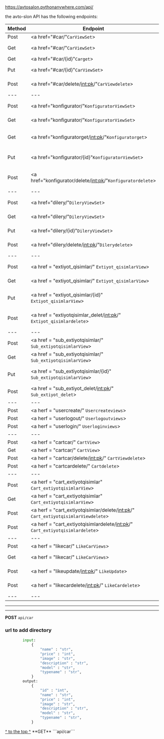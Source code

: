 <https://avtosalon.pythonanywhere.com/api/>

the avto-slon API has the following endpoints:

|Method | Endpoint | Description |
| --- | --- |--- |
|Post | <a  href="#car/"`CarViewSet`> </a>| add a new car |
|Get | <a  href="#car/"`CarViewSet`> </a>| get a list of all cars |
|Get | <a  href="#car/{id}"`Carget`> </a>| get a car by id |
|Put | <a  href="#car/{id}"`CarViewSet`> </a>| update a car by id |
|Post | <a  href="#car/delete/<int:pk>/"`CarViewdelete`> </a>| delete a car by id |
| --- | --- |--- |
|Post | <a href="konfigurator/"`KonfiguratorViewSet`> </a>| add a new konfigurator |
|Get | <a href="konfigurator/"`KonfiguratorViewSet`> </a>| get a list of all konfigurators |
|Get | <a href="konfiguratorget/<int:pk>/"`Konfiguratorget`> </a>| get a konfigurator by id |
|Put | <a href="konfigurator/{id}"`KonfiguratorViewSet`> </a>| update a konfigurator by id |
|Post | <a href="konfigurator/delete/<int:pk>/"`Konfiguratordelete`> </a>| delete a konfigurator by id |
| --- | --- |--- |
|Post | <a href="dilery/"`DileryViewSet`> </a>| add a new loction |
|Get | <a href="dilery/"`DileryViewSet`> </a>| get a list of all locations |
|Put | <a href="dilery/{id}"`DileryViewSet`> </a>| update a location by id |
|Post | <a href="dilery/delete/<int:pk>/"`Dilerydelete`> </a>| delete a location by id |
| --- | --- |--- |
|Post | <a href = "extiyot_qisimlar/" `Extiyot_qisimlarView`> </a>| add a new extiyot_qisimlar |
|Get | <a href = "extiyot_qisimlar/" `Extiyot_qisimlarView`> </a>| get a list of all extiyot_qisimlar |
|Put | <a href = "extiyot_qisimlar/{id}" `Extiyot_qisimlarView`> </a>| update a extiyot_qisimlar by id |
|Post | <a href = "extiyotqisimlar_delet/<int:pk>/" `Extiyot_qisimlardelete`> </a>| delete a extiyot_qisimlar by id |
| --- | --- |--- |
|Post | <a href = "sub_extiyotqisimlar/" `Sub_extiyotqisimlarView`> </a>| add a new extiyot qisimlar |
|Get | <a href = "sub_extiyotqisimlar/" `Sub_extiyotqisimlarView`> </a>| get a list of all extiyot qisimlar |
|Put | <a href = "sub_extiyotqisimlar/{id}" `Sub_extiyotqisimlarView`> </a>| update a extiyot qisimlar by id |
|Post | <a href = "sub_extiyot_delet/<int:pk>/" `Sub_extiyot_delet`> </a>| delete a extiyot qisimlar by id |
| --- | --- |--- |
|Post | <a herf = "usercreate/" `Usercreateviews`> </a>| add a new user |
|Post | <a herf = "userlogout/" `Userlogoutviews`> </a>| user logout|
|Post | <a herf = "userlogin/" `Userloginviews`> </a>| user log in|
| --- | --- | --- |
|Post | <a herf = "cartcar/" `CartView`> </a>| | cart car by id|
|Get | <a herf = "cartcar/" `CartView`> </a>| | get a list of all cart car |
|Post | <a herf = "cartcar/delete/<int:pk>/" `CartViewdelete`> </a>| | delete a cart car by id|
|Post | <a herf = "cartcardelete/" `Cartdelete`> </a>| | delete all cart car |
| --- | --- | --- |
|Post | <a herf = "cart_extiyotqisimlar" `Cart_extiyotqisimlarView`> </a>| | cart extiyot qisimlar by id|
|Get | <a herf = "cart_extiyotqisimlar" `Cart_extiyotqisimlarView`> </a>| | get a list of all cart extiyot qisimlar |
|Post | <a herf = "cart_extiyotqisimlar/delete/<int:pk>/" `Cart_extiyotqisimlarViewdelete`> </a>| | delete a cart extiyot qisimlar by id|
|Post | <a herf = "cart_extiyotqisimlardelete/<int:pk>/" `Cart_extiyotqisimlardelete`> </a>| | delete all cart extiyot qisimlar |
| --- | --- | --- |
|Post | <a herf = "likecar/" `LikeCarViews`> </a> | like car by id|
|Get | <a herf = "likecar/" `LikeCarViews`> </a> | get a list of all like car |
|Post | <a herf = "likeupdate/<int:pk>/" `LikeUpdate`> </a> | Update a like car by id|
|Post | <a herf = "likecardelete/<int:pk>/" `LikeCardelete`> </a> | delete all like car |
| --- | --- | --- |


<hr>

<hr>
<div id="car"> 

**POST** ```api/car```
### url to add directory
```python
        input:
            {
                "name" : "str",
                "price" : "int",
                "image" : "str",
                "description" : "str",
                "model" : "str",
                "typename" : "str",
            }
        output:
            {
                "id" : "int",
                "name" : "str",
                "price" : "int",
                "image" : "str",
                "description" : "str",
                "model" : "str",
                "typename" : "str",
            }
``` 
</div>

<div id="car">
<a href = "#car">^ to the top ^</a> 
**GET** ```api/car```



